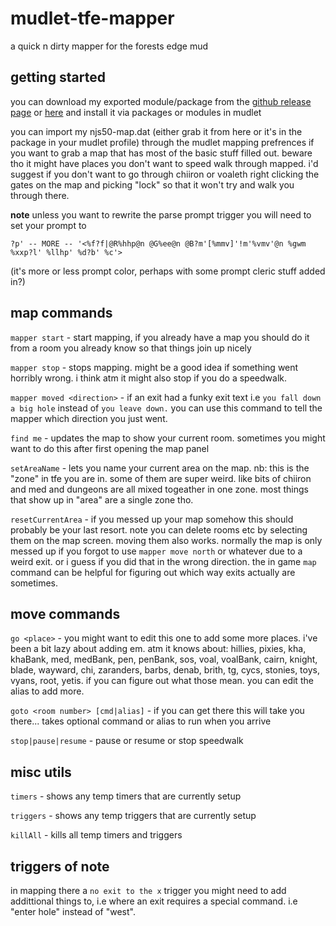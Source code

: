 # mudlet-tfe-mapper
a quick n dirty mapper for the forests edge mud

## getting started

you can download my exported module/package from the [github release page](https://github.com/njs50/mudlet-tfe-mapper/releases) or [here](https://github.com/njs50/mudlet-tfe-mapper/releases/download/1.0.0/tfe-mapper.zip) and install it via packages or modules in mudlet 

you can import my njs50-map.dat (either grab it from here or it's in the package in your mudlet profile) through the mudlet mapping prefrences if you want to grab a map that has most of the basic stuff filled out. beware tho it might have places you don't want to speed walk through mapped. i'd suggest if you don't want to go through chiiron or voaleth right clicking the gates on the map and picking "lock" so that it won't try and walk you through there.

**note** unless you want to rewrite the parse prompt trigger you will need to set your prompt to

``` ?p' -- MORE -- '<%f?f|@R%hhp@n @G%ee@n @B?m'[%mmv]'!m'%vmv'@n %gwm %xxp?l' %llhp' %d?b' %c'> ```

(it's more or less prompt color, perhaps with some prompt cleric stuff added in?)

## map commands

`mapper start` - start mapping, if you already have a map you should do it from a room you already know so that things join up nicely

`mapper stop` - stops mapping. might be a good idea if something went horribly wrong. i think atm it might also stop if you do a speedwalk.

`mapper moved <direction>` - if an exit had a funky exit text i.e `you fall down a big hole` instead of `you leave down.` you can use this command to tell the mapper which direction you just went.

`find me` - updates the map to show your current room. sometimes you might want to do this after first opening the map panel

`setAreaName` - lets you name your current area on the map. nb: this is the "zone" in tfe you are in. some of them are super weird. like bits of chiiron and med and dungeons are all mixed togeather in one zone. most things that show up in "area" are a single zone tho.

`resetCurrentArea` - if you messed up your map somehow this should probably be your last resort. note you can delete rooms etc by selecting them on the map screen. moving them also works. normally the map is only messed up if you forgot to use `mapper move north` or whatever due to a weird exit. or i guess if you did that in the wrong direction. the in game `map` command can be helpful for figuring out which way exits actually are sometimes. 

## move commands

`go <place>` - you might want to edit this one to add some more places. i've been a bit lazy about adding em. atm it knows about: hillies, pixies, kha, khaBank, med, medBank, pen, penBank, sos, voal, voalBank, cairn, knight, blade, wayward, chi, zaranders, barbs, denab, brith, tg, cycs, stonies, toys, vyans, root, yetis. if you can figure out what those mean. you can edit the alias to add more.

`goto <room number> [cmd|alias]` - if you can get there this will take you there... takes optional command or alias to run when you arrive

`stop|pause|resume` - pause or resume or stop speedwalk

## misc utils

`timers` - shows any temp timers that are currently setup

`triggers` - shows any temp triggers that are currently setup

`killAll` - kills all temp timers and triggers


## triggers of note

in mapping there a `no exit to the x` trigger you might need to add addittional things to, i.e where an exit requires a special command. i.e "enter hole" instead of "west".




